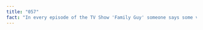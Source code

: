 ```yaml
---
title: "057"
fact: "In every episode of the TV Show 'Family Guy' someone says some version of 'What the hell?'."
---
```

